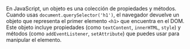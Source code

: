 En JavaScript, un objeto es una colección de propiedades y métodos. Cuando usas `document.querySelector('h1')`, el navegador devuelve un objeto que representa el primer elemento `<h1>` que encuentra en el DOM. Este objeto incluye propiedades (como `textContent`, `innerHTML`, `style`) y métodos (como `addEventListener`, `setAttribute`) que puedes usar para manipular el elemento. 